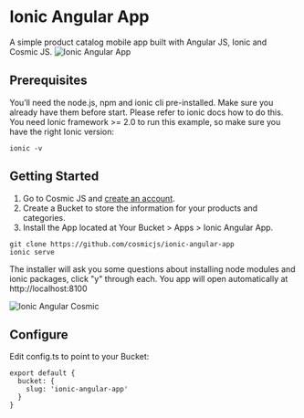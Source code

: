 # Ionic Angular App
A simple product catalog mobile app built with Angular JS, Ionic and Cosmic JS.
![Ionic Angular App](https://cosmicjs.com/uploads/761ae050-3be2-11e7-bfc3-91ffe5d3362c-angular-ionic-cosmic.jpg)
## Prerequisites
You’ll need the node.js, npm and ionic cli pre-installed. Make sure you already have them before start. Please refer to  ionic docs  how to do this. You need Ionic framework >= 2.0 to run this example, so make sure you have the right Ionic version:
```
ionic -v
```
## Getting Started
1. Go to Cosmic JS and [create an account](https://cosmicjs.com).
2. Create a Bucket to store the information for your products and categories.
3. Install the App located at Your Bucket > Apps > Ionic Angular App.
```
git clone https://github.com/cosmicjs/ionic-angular-app
ionic serve
```
The installer will ask you some questions about installing node modules and ionic packages, click "y" through each.  You app will open automatically at http://localhost:8100

![Ionic Angular Cosmic](https://cosmicjs.com/uploads/35c33fa0-3be4-11e7-bfc3-91ffe5d3362c-ionic-angular-cosmic.gif)

## Configure
Edit config.ts to point to your Bucket:
```
export default {
  bucket: {
    slug: 'ionic-angular-app'
  }
}
```
